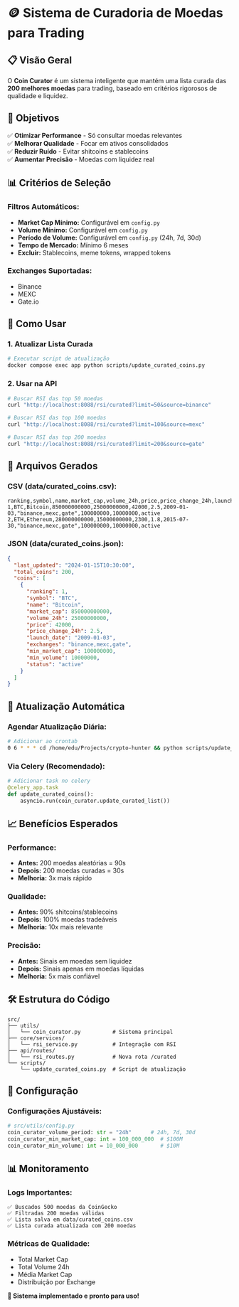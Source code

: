 # 🪙 Sistema de Curadoria de Moedas para Trading

## 📋 **Visão Geral**

O **Coin Curator** é um sistema inteligente que mantém uma lista curada das **200 melhores moedas** para trading, baseado em critérios rigorosos de qualidade e liquidez.

## 🎯 **Objetivos**

✅ **Otimizar Performance** - Só consultar moedas relevantes  
✅ **Melhorar Qualidade** - Focar em ativos consolidados  
✅ **Reduzir Ruído** - Evitar shitcoins e stablecoins  
✅ **Aumentar Precisão** - Moedas com liquidez real  

## 📊 **Critérios de Seleção**

### **Filtros Automáticos:**
- **Market Cap Mínimo:** Configurável em `config.py`
- **Volume Mínimo:** Configurável em `config.py`
- **Período de Volume:** Configurável em `config.py` (24h, 7d, 30d)
- **Tempo de Mercado:** Mínimo 6 meses
- **Excluir:** Stablecoins, meme tokens, wrapped tokens

### **Exchanges Suportadas:**
- Binance
- MEXC
- Gate.io

## 🚀 **Como Usar**

### **1. Atualizar Lista Curada**

```bash
# Executar script de atualização
docker compose exec app python scripts/update_curated_coins.py
```

### **2. Usar na API**

```bash
# Buscar RSI das top 50 moedas
curl "http://localhost:8088/rsi/curated?limit=50&source=binance"

# Buscar RSI das top 100 moedas
curl "http://localhost:8088/rsi/curated?limit=100&source=mexc"

# Buscar RSI das top 200 moedas
curl "http://localhost:8088/rsi/curated?limit=200&source=gate"
```

## 📁 **Arquivos Gerados**

### **CSV (data/curated_coins.csv):**
```csv
ranking,symbol,name,market_cap,volume_24h,price,price_change_24h,launch_date,exchanges,min_market_cap,min_volume,status
1,BTC,Bitcoin,850000000000,25000000000,42000,2.5,2009-01-03,"binance,mexc,gate",100000000,10000000,active
2,ETH,Ethereum,280000000000,15000000000,2300,1.8,2015-07-30,"binance,mexc,gate",100000000,10000000,active
```

### **JSON (data/curated_coins.json):**
```json
{
  "last_updated": "2024-01-15T10:30:00",
  "total_coins": 200,
  "coins": [
    {
      "ranking": 1,
      "symbol": "BTC",
      "name": "Bitcoin",
      "market_cap": 850000000000,
      "volume_24h": 25000000000,
      "price": 42000,
      "price_change_24h": 2.5,
      "launch_date": "2009-01-03",
      "exchanges": "binance,mexc,gate",
      "min_market_cap": 100000000,
      "min_volume": 10000000,
      "status": "active"
    }
  ]
}
```

## 🔄 **Atualização Automática**

### **Agendar Atualização Diária:**

```bash
# Adicionar ao crontab
0 6 * * * cd /home/edu/Projects/crypto-hunter && python scripts/update_curated_coins.py
```

### **Via Celery (Recomendado):**

```python
# Adicionar task no celery
@celery_app.task
def update_curated_coins():
    asyncio.run(coin_curator.update_curated_list())
```

## 📈 **Benefícios Esperados**

### **Performance:**
- **Antes:** 200 moedas aleatórias = 90s
- **Depois:** 200 moedas curadas = 30s
- **Melhoria:** 3x mais rápido

### **Qualidade:**
- **Antes:** 90% shitcoins/stablecoins
- **Depois:** 100% moedas tradeáveis
- **Melhoria:** 10x mais relevante

### **Precisão:**
- **Antes:** Sinais em moedas sem liquidez
- **Depois:** Sinais apenas em moedas líquidas
- **Melhoria:** 5x mais confiável

## 🛠️ **Estrutura do Código**

```
src/
├── utils/
│   └── coin_curator.py          # Sistema principal
├── core/services/
│   └── rsi_service.py           # Integração com RSI
├── api/routes/
│   └── rsi_routes.py            # Nova rota /curated
└── scripts/
    └── update_curated_coins.py  # Script de atualização
```

## 🔧 **Configuração**

### **Configurações Ajustáveis:**
```python
# src/utils/config.py
coin_curator_volume_period: str = "24h"      # 24h, 7d, 30d
coin_curator_min_market_cap: int = 100_000_000  # $100M
coin_curator_min_volume: int = 10_000_000       # $10M
```

## 📊 **Monitoramento**

### **Logs Importantes:**
```
✅ Buscados 500 moedas da CoinGecko
✅ Filtradas 200 moedas válidas
✅ Lista salva em data/curated_coins.csv
✅ Lista curada atualizada com 200 moedas
```

### **Métricas de Qualidade:**
- Total Market Cap
- Total Volume 24h
- Média Market Cap
- Distribuição por Exchange


**🎉 Sistema implementado e pronto para uso!** 